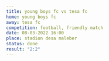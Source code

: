 ```yaml
---
title: young boys fc vs tesa fc
home: young boys fc
away: tesa fc
competition: football, friendly match
date: 08-03-2022 16:00
place: stadion desa maleber
status: done
result: "2:2"
---
```

